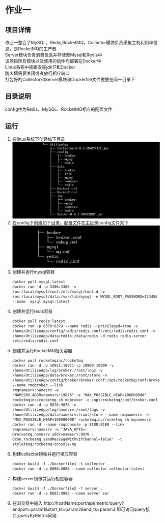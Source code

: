 # 作业一
## 项目详情
作业一整合了MySQL，Redis,RocketMQ，Collector模块负责采集主机利用率信息，是RocketMQ的生产者<br/>
Server模块负责消费信息并存储至Mysql和Redis中<br/>
该项目所有模块以及使用的组件均部署在Docker中<br/>
Linux系统中需要安装jdk17和Docker<br/>
防火墙需要关闭或者放行相应端口<br/>
打包好的Collector和Server模块和Dockerfile文件要放在同一目录下
## 目录说明
config中为Redis、MySQL、RocketMQ相应的配置文件
## 运行
1. 在linux系统下创建如下目录<br/>
   ![image text](images/dir1.png)
2. 在config下创建如下目录，配置文件在主目录config文件夹下<br/>
   ![image text2](images/dir2.png)
3. 创建并运行mysql容器
   ```
   docker pull mysql:latest 
   docker run -d -p 3306:3306 -v /usr/local/mysql/conf:/etc/mysql/conf.d -v /usr/local/mysql/data:/var/lib/mysql -e MYSQL_ROOT_PASSWORD=123456 --name  mysql mysql:latest
4. 创建并运行redis容器
   ```
   docker pull redis:latest 
   docker run -p 6379:6379 --name redis --privileged=true -v /home/UtilizeApp/config/redis/redis.conf:/etc/redis/redis.conf -v /home/UtilizeApp/data/redis:/data/redis -d redis redis-server /etc/redis/redis.conf
5. 创建并运行RocketMQ相关容器
   ```
   docker pull rocketmqinc/rocketmq
   docker run -d -p 10911:10911 -p 10909:10909 -v  /home/UtilizeApp/log/broker:/root/logs -v   /home/UtilizeApp/data/broker:/root/store -v  /home/UtilizeApp/config/broker/broker.conf:/opt/rocketmq/conf/broker.conf --name rmqbroker --link 
   rmqnamesrv:namesrv -e 
   "NAMESRV_ADDR=namesrv:19876" -e "MAX_POSSIBLE_HEAP=200000000" rocketmqinc/rocketmq sh mqbroker -c /opt/rocketmq/conf/broker.conf
   docker run -d -p 9876:9876 -v /home/UtilizeApp/log/namesrv:/root/logs -v /home/UtilizeApp/data/namesrv:/root/store --name rmqnamesrv -e "MAX_POSSIBLE_HEAP=100000000" rocketmqinc/rocketmq sh mqnamesrv
   docker run -d --name rmqconsole -p 8180:8180 --link rmqnamesrv:namesrv -e "JAVA_OPTS=-Drocketmq.namesrv.addr=namesrv:9876 -Dcom.rocketmq.sendMessageWithVIPChannel=false"  -t styletang/rocketmq-console-ng
6. 构建collector镜像并运行相应容器
    ```
    docker build -f ./Dockerfile1 -t collector .
    docker run -d -p 8080:8080 --name collector collector:latest
7. 构建server镜像并运行相应容器
    ```
    docker build -f ./Dockerfile2 -t server .
    docker run -d -p 8083:8083 --name server ser
8. 在浏览器中输入 http://hostName:port/api/metric/query?endpint=param1&start_ts=param2&end_ts=param3 即可访问query接口,queryByMetris同理
